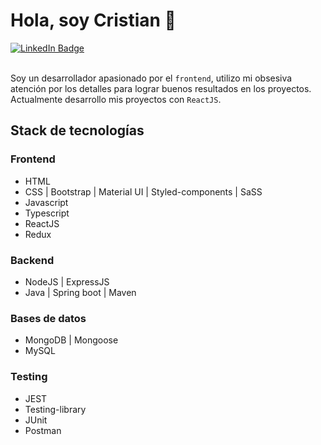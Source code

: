 # Hola, soy Cristian 👋
<div id="badges">
  <a href="https://www.linkedin.com/in/cristian-donalicio/">
    <img src="https://img.shields.io/badge/LinkedIn-blue?style=for-the-badge&logo=linkedin&logoColor=white" alt="LinkedIn Badge"/>
  </a>
</div>

<br>

Soy un desarrollador apasionado por el `frontend`, utilizo mi obsesiva atención por los detalles para lograr buenos resultados en los proyectos. Actualmente desarrollo mis proyectos con `ReactJS`.

## Stack de tecnologías
### Frontend
- HTML
- CSS | Bootstrap | Material UI | Styled-components | SaSS
- Javascript
- Typescript
- ReactJS
- Redux

### Backend
- NodeJS | ExpressJS
- Java | Spring boot | Maven


### Bases de datos
- MongoDB | Mongoose
- MySQL

### Testing
- JEST
- Testing-library
- JUnit
- Postman

